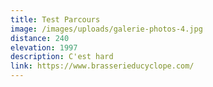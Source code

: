 ```yaml
---
title: Test Parcours
image: /images/uploads/galerie-photos-4.jpg
distance: 240
elevation: 1997
description: C'est hard
link: https://www.brasserieducyclope.com/
---
```

